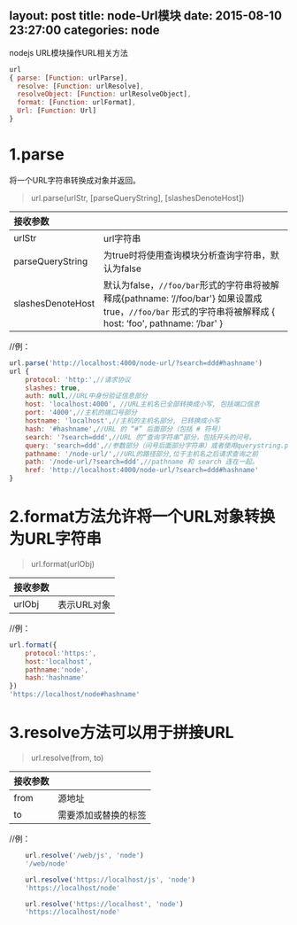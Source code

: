 layout: post
title: node-Url模块
date: 2015-08-10 23:27:00
categories: node
---

nodejs URL模块操作URL相关方法

<!-- more -->
```javascript
url
{ parse: [Function: urlParse],
  resolve: [Function: urlResolve],
  resolveObject: [Function: urlResolveObject],
  format: [Function: urlFormat],
  Url: [Function: Url]
}
```

1.parse
===
将一个URL字符串转换成对象并返回。
> url.parse(urlStr, [parseQueryString], [slashesDenoteHost])

| 接收参数      |      |
| :------------- |:-----------|
| urlStr      | url字符串      |
| parseQueryString   | 为true时将使用查询模块分析查询字符串，默认为false   |
| slashesDenoteHost  | 默认为false，`//foo/bar`形式的字符串将被解释成{pathname: ‘//foo/bar'} 如果设置成true，`//foo/bar` 形式的字符串将被解释成  { host: ‘foo', pathname: ‘/bar' }      |


//例：
```javascript
url.parse('http://localhost:4000/node-url/?search=ddd#hashname')
url {
	protocol: 'http:',//请求协议
	slashes: true,
	auth: null,//URL中身份验证信息部分
	host: 'localhost:4000', //URL主机名已全部转换成小写, 包括端口信息
	port: '4000',//主机的端口号部分
	hostname: 'localhost',//主机的主机名部分, 已转换成小写
	hash: '#hashname',//URL 的 “#” 后面部分（包括 # 符号）
	search: '?search=ddd',//URL 的“查询字符串”部分，包括开头的问号。
	query: 'search=ddd',//参数部分（问号后面部分字符串）或者使用querystring.parse() 解析后返回的对象。
	pathname: '/node-url/',//URL的路径部分,位于主机名之后请求查询之前
	path: '/node-url/?search=ddd',//pathname 和 search 连在一起。
	href: 'http://localhost:4000/node-url/?search=ddd#hashname'
}
```

2.format方法允许将一个URL对象转换为URL字符串
===

>url.format(urlObj)

| 接收参数      |      |
| :------------- |:-----------|
| urlObj      | 表示URL对象 |

//例：
```javascript
url.format({
	protocol:'https:',
	host:'localhost',
	pathname:'node',
	hash:'hashname'
})
'https://localhost/node#hashname'
```

3.resolve方法可以用于拼接URL
===
>url.resolve(from, to)

| 接收参数      |      |
| :------------- |:-----------|
| from      | 源地址     |
| to      | 需要添加或替换的标签     |

//例：
```javascript
	url.resolve('/web/js', 'node')
	'/web/node'
```
```javascript
	url.resolve('https://localhost/js', 'node')
	'https://localhost/node'
```
```javascript
	url.resolve('https://localhost', 'node')
	'https://localhost/node'
```
